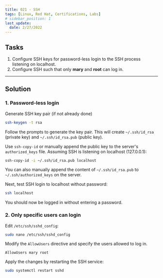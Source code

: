```yaml
---
title: 021 - SSH
tags: [Linux, Red Hat, Certifications, Labs]
# sidebar_position: 1 
last_update:
  date: 2/27/2022
---
```



## Tasks

1. Configure SSH keys for password-less login to the SSH process listening on localhost.
2. Configure SSH such that only **mary** and **root** can log in.

----

## Solution

### 1. Password-less login

Generate SSH key pair (if not already done)

```bash
ssh-keygen -t rsa
```

Follow the prompts to generate the key pair. This will create `~/.ssh/id_rsa` (private key) and `~/.ssh/id_rsa.pub` (public key).

Use `ssh-copy-id` or manually append the public key to the server's `authorized_keys` file. Assuming SSH is listening on localhost (127.0.0.1):

```bash
ssh-copy-id -i ~/.ssh/id_rsa.pub localhost
```

You can also manually append the content of `~/.ssh/id_rsa.pub` to `~/.ssh/authorized_keys` on the server.

Next, test SSH login to localhost without password:

```bash
ssh localhost
```

You should now be logged in without entering a password.



### 2. Only specific users can login

Edit `/etc/ssh/sshd_config`:

```bash
sudo nano /etc/ssh/sshd_config
```

Modify the `AllowUsers` directive and specify the users allowed to log in.

```ssh
AllowUsers mary root
```

Apply the changes by restarting the SSH service:

```bash
sudo systemctl restart sshd
```